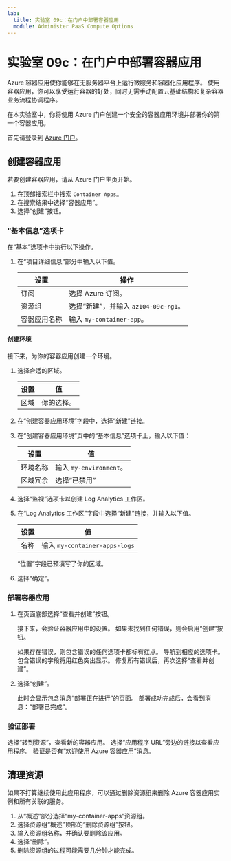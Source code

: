 ```yaml
---
lab:
  title: 实验室 09c：在门户中部署容器应用
  module: Administer PaaS Compute Options
---
```


# 实验室 09c：在门户中部署容器应用

Azure 容器应用使你能够在无服务器平台上运行微服务和容器化应用程序。 使用容器应用，你可以享受运行容器的好处，同时无需手动配置云基础结构和复杂容器业务流程协调程序。

在本实验室中，你将使用 Azure 门户创建一个安全的容器应用环境并部署你的第一个容器应用。

首先请登录到 [Azure 门户](https://portal.azure.com)。

## 创建容器应用

若要创建容器应用，请从 Azure 门户主页开始。

1. 在顶部搜索栏中搜索 `Container Apps`。
1. 在搜索结果中选择“容器应用”。
1. 选择“创建”按钮。

### “基本信息”选项卡

在“基本”选项卡中执行以下操作。

1. 在“项目详细信息”部分中输入以下值。

    | 设置 | 操作 |
    |---|---|
    | 订阅 | 选择 Azure 订阅。 |
    | 资源组 | 选择“新建”，并输入 `az104-09c-rg1`。 |
    | 容器应用名称 |  输入 `my-container-app`。 |

#### 创建环境

接下来，为你的容器应用创建一个环境。

1. 选择合适的区域。

    | 设置 | 值 |
    |--|--|
    | 区域 | 你的选择。 |

1. 在“创建容器应用环境”字段中，选择“新建”链接。
1. 在“创建容器应用环境”页中的“基本信息”选项卡上，输入以下值：

    | 设置 | 值 |
    |--|--|
    | 环境名称 | 输入 `my-environment`。 |
    | 区域冗余 | 选择“已禁用” |

1. 选择“监视”选项卡以创建 Log Analytics 工作区。
1. 在“Log Analytics 工作区”字段中选择“新建”链接，并输入以下值。

    | 设置 | 值 |
    |--|--|
    | 名称 | 输入 `my-container-apps-logs` |
  
    “位置”字段已预填写了你的区域。

1. 选择“确定”。


### 部署容器应用

1. 在页面底部选择“查看并创建”按钮。  

    接下来，会验证容器应用中的设置。 如果未找到任何错误，则会启用“创建”按钮。  

    如果存在错误，则包含错误的任何选项卡都标有红点。  导航到相应的选项卡。包含错误的字段将用红色突出显示。  修复所有错误后，再次选择“查看并创建”。

1. 选择“创建”。

    此时会显示包含消息“部署正在进行”的页面。  部署成功完成后，会看到消息：“部署已完成”。
   
### 验证部署

选择“转到资源”，查看新的容器应用。  选择“应用程序 URL”旁边的链接以查看应用程序。 验证是否有“欢迎使用 Azure 容器应用”消息。

## 清理资源

如果不打算继续使用此应用程序，可以通过删除资源组来删除 Azure 容器应用实例和所有关联的服务。

1. 从“概述”部分选择“my-container-apps”资源组。
1. 选择资源组“概述”顶部的“删除资源组”按钮。
1. 输入资源组名称，并确认要删除该应用。 
1. 选择“删除”。
1. 删除资源组的过程可能需要几分钟才能完成。
